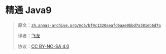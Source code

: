 # 精通 Java9

> 原文：[`zh.annas-archive.org/md5/bf9c1320aeafd6aae0bbd7a381eb6d7a`](https://annas-archive.org/md5/bf9c1320aeafd6aae0bbd7a381eb6d7a)
> 
> 译者：[飞龙](https://github.com/wizardforcel)
> 
> 协议：[CC BY-NC-SA 4.0](http://creativecommons.org/licenses/by-nc-sa/4.0/)
